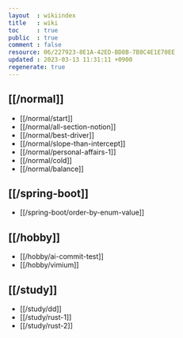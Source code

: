 ```yaml
---
layout  : wikiindex
title   : wiki
toc     : true
public  : true
comment : false
resource: 06/227923-8E1A-42ED-BD8B-7B8C4E1E70EE
updated : 2023-03-13 11:31:11 +0900
regenerate: true
---
```


## [[/normal]]
* [[/normal/start]]
* [[/normal/all-section-notion]]
* [[/normal/best-driver]]
* [[/normal/slope-than-intercept]]
* [[/normal/personal-affairs-1]]
* [[/normal/cold]]
* [[/normal/balance]]

## [[/spring-boot]]
* [[/spring-boot/order-by-enum-value]]

## [[/hobby]]
* [[/hobby/ai-commit-test]]
* [[/hobby/vimium]]

## [[/study]]
- [[/study/dd]]
- [[/study/rust-1]]
- [[/study/rust-2]]

